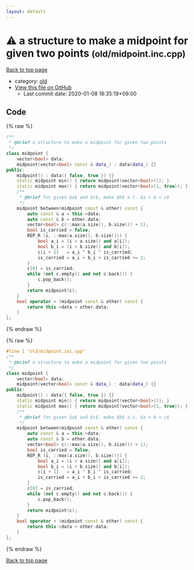 ```yaml
---
layout: default
---
```


<!-- mathjax config similar to math.stackexchange -->
<script type="text/javascript" async
  src="https://cdnjs.cloudflare.com/ajax/libs/mathjax/2.7.5/MathJax.js?config=TeX-MML-AM_CHTML">
</script>
<script type="text/x-mathjax-config">
  MathJax.Hub.Config({
    TeX: { equationNumbers: { autoNumber: "AMS" }},
    tex2jax: {
      inlineMath: [ ['$','$'] ],
      processEscapes: true
    },
    "HTML-CSS": { matchFontHeight: false },
    displayAlign: "left",
    displayIndent: "2em"
  });
</script>

<script type="text/javascript" src="https://cdnjs.cloudflare.com/ajax/libs/jquery/3.4.1/jquery.min.js"></script>
<script src="https://cdn.jsdelivr.net/npm/jquery-balloon-js@1.1.2/jquery.balloon.min.js" integrity="sha256-ZEYs9VrgAeNuPvs15E39OsyOJaIkXEEt10fzxJ20+2I=" crossorigin="anonymous"></script>
<script type="text/javascript" src="../../assets/js/copy-button.js"></script>
<link rel="stylesheet" href="../../assets/css/copy-button.css" />


# :warning: a structure to make a midpoint for given two points <small>(old/midpoint.inc.cpp)</small>

<a href="../../index.html">Back to top page</a>

* category: <a href="../../index.html#149603e6c03516362a8da23f624db945">old</a>
* <a href="{{ site.github.repository_url }}/blob/master/old/midpoint.inc.cpp">View this file on GitHub</a>
    - Last commit date: 2020-01-08 18:35:19+09:00




## Code

<a id="unbundled"></a>
{% raw %}
```cpp
/**
 * @brief a structure to make a midpoint for given two points
 */
class midpoint {
    vector<bool> data;
    midpoint(vector<bool> const & data_) : data(data_) {}
public:
    midpoint() : data({ false, true }) {}
    static midpoint min() { return midpoint(vector<bool>()); }
    static midpoint max() { return midpoint(vector<bool>(1, true)); }
    /**
     * @brief for given $a$ and $c$, make $b$ s.t. $a < b < c$
     */
    midpoint between(midpoint const & other) const {
        auto const & a = this->data;
        auto const & b = other.data;
        vector<bool> c(::max(a.size(), b.size()) + 1);
        bool is_carried = false;
        REP_R (i, ::max(a.size(), b.size())) {
            bool a_i = (i < a.size() and a[i]);
            bool b_i = (i < b.size() and b[i]);
            c[i + 1]   = a_i ^ b_i ^ is_carried;
            is_carried = a_i + b_i + is_carried >= 2;
        }
        c[0] = is_carried;
        while (not c.empty() and not c.back()) {
            c.pop_back();
        }
        return midpoint(c);
    }
    bool operator < (midpoint const & other) const {
        return this->data < other.data;
    }
};

```
{% endraw %}

<a id="bundled"></a>
{% raw %}
```cpp
#line 1 "old/midpoint.inc.cpp"
/**
 * @brief a structure to make a midpoint for given two points
 */
class midpoint {
    vector<bool> data;
    midpoint(vector<bool> const & data_) : data(data_) {}
public:
    midpoint() : data({ false, true }) {}
    static midpoint min() { return midpoint(vector<bool>()); }
    static midpoint max() { return midpoint(vector<bool>(1, true)); }
    /**
     * @brief for given $a$ and $c$, make $b$ s.t. $a < b < c$
     */
    midpoint between(midpoint const & other) const {
        auto const & a = this->data;
        auto const & b = other.data;
        vector<bool> c(::max(a.size(), b.size()) + 1);
        bool is_carried = false;
        REP_R (i, ::max(a.size(), b.size())) {
            bool a_i = (i < a.size() and a[i]);
            bool b_i = (i < b.size() and b[i]);
            c[i + 1]   = a_i ^ b_i ^ is_carried;
            is_carried = a_i + b_i + is_carried >= 2;
        }
        c[0] = is_carried;
        while (not c.empty() and not c.back()) {
            c.pop_back();
        }
        return midpoint(c);
    }
    bool operator < (midpoint const & other) const {
        return this->data < other.data;
    }
};

```
{% endraw %}

<a href="../../index.html">Back to top page</a>

